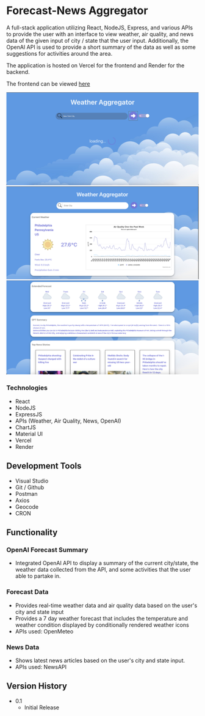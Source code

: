 # Forecast-News Aggregator

A full-stack application utilizing React, NodeJS, Express, and various APIs to provide the user with an interface to view weather, air quality, and news data of the given input of city / state that the user input. Additionally, the OpenAI API is used to provide a short summary of the data as well as some suggestions for activities around the area. 

The application is hosted on Vercel for the frontend and Render for the backend. 

The frontend can be viewed [here](https://weather-data-aggregator.vercel.app/)

![Alt text](/assets/img1.jpg?raw=true "Search")
![Alt text](/assets/img2.jpg?raw=true "Body1")
![Alt text](/assets/img3.jpg?raw=true "Body2")

### Technologies 

* React
* NodeJS
* ExpressJS
* APIs (Weather, Air Quality, News, OpenAI)
* ChartJS
* Material UI
* Vercel
* Render

## Development Tools

* Visual Studio
* Git / Github
* Postman
* Axios
* Geocode
* CRON

## Functionality 

### OpenAI Forecast Summary 

* Integrated OpenAI API to display a summary of the current city/state, the weather data collected from the API, and some activities that the user able to partake in.

### Forecast Data 

* Provides real-time weather data and air quality data based on the user's city and state input
* Provides a 7 day weather forecast that includes the temperature and weather condition displayed by conditionally rendered weather icons
* APIs used: OpenMeteo

### News Data

* Shows latest news articles based on the user's city and state input.
* APIs used: NewsAPI

## Version History

* 0.1
    * Initial Release
